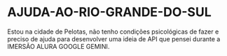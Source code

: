 # AJUDA-AO-RIO-GRANDE-DO-SUL
Estou na cidade de Pelotas, não tenho condições psicológicas de fazer e preciso de ajuda para desenvolver uma ideia de API que pensei durante a IMERSÃO ALURA GOOGLE GEMINI.
